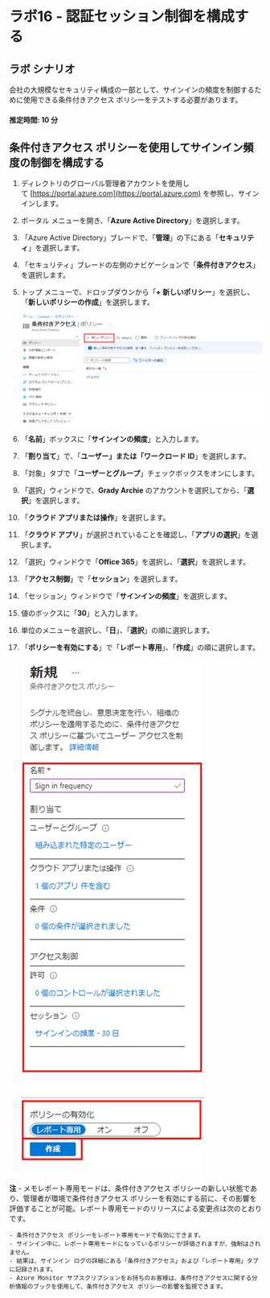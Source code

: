 ﻿---
lab:
    title: '16 - 認証セッション制御を構成する'
    learning path: '02'
    module: 'モジュール 03 - 条件付きアクセスの計画、実装、管理を行う'
---

# ラボ16 - 認証セッション制御を構成する

## ラボ シナリオ

会社の大規模なセキュリティ構成の一部として、サインインの頻度を制御するために使用できる条件付きアクセス ポリシーをテストする必要があります。

#### 推定時間: 10 分

## 条件付きアクセス ポリシーを使用してサインイン頻度の制御を構成する

1. ディレクトリのグローバル管理者アカウントを使用して [https://portal.azure.com](https://portal.azure.com) を参照し、サインインします。

2. ポータル メニューを開き、「**Azure Active Directory**」を選択します。

3. 「Azure Active Directory」ブレードで、「**管理**」の下にある「**セキュリティ**」を選択します。

4. 「セキュリティ」ブレードの左側のナビゲーションで「**条件付きアクセス**」を選択します。

5. トップ メニューで、ドロップダウンから「**+ 新しいポリシー**」を選択し、「**新しいポリシーの作成**」を選択します。

    ![「新しいポリシー」が強調表示されている「条件付きアクセス」ブレードを表示している画面イメージ](./media/lp2-mod1-conditional-access-new-policy.png)

6. 「**名前**」ボックスに「**サインインの頻度**」と入力します。

7. 「**割り当て**」で、「**ユーザー」または「ワークロード ID**」を選択します。

8. 「対象」タブで「**ユーザーとグループ**」チェックボックスをオンにします。

9. 「選択」ウィンドウで、**Grady Archie** のアカウントを選択してから、「**選択**」を選択します。

10. 「**クラウド アプリまたは操作**」を選択します。

11. 「**クラウド アプリ**」が選択されていることを確認し、「**アプリの選択**」を選択します。

12. 「選択」ウィンドウで「**Office 365**」を選択し、「**選択**」を選択します。

13. 「**アクセス制御**」で「**セッション**」を選択します。

14. 「セッション」ウィンドウで「**サインインの頻度**」を選択します。

15. 値のボックスに「**30**」と入力します。

16. 単位のメニューを選択し、「**日**」、「**選択**」の順に選択します。

17. 「**ポリシーを有効にする**」で「**レポート専用**」、「**作成**」の順に選択します。

    ![ポリシー設定が強調表示された新しい条件付きアクセス ポリシーを表示している画面イメージ](./media/lp2-mod3-create-session-conditional-access-policy.png)

   **注** - メモレポート専用モードは、条件付きアクセス ポリシーの新しい状態であり、管理者が環境で条件付きアクセス ポリシーを有効にする前に、その影響を評価することが可能。レポート専用モードのリリースによる変更点は次のとおりです。
    
    - 条件付きアクセス ポリシーをレポート専用モードで有効にできます。
    - サインイン中に、レポート専用モードになっているポリシーが評価されますが、強制はされません。
    - 結果は、サインイン ログの詳細にある「条件付きアクセス」および「レポート専用」タブに記録されます。
    - Azure Monitor サブスクリプションをお持ちのお客様は、条件付きアクセスに関する分析情報のブックを使用して、条件付きアクセス ポリシーの影響を監視できます。
